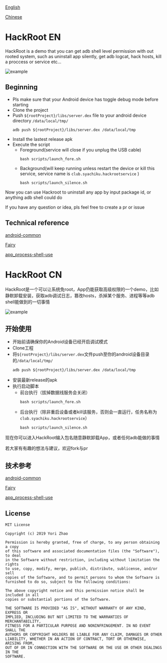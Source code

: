 [English](#hackroot-en)

[Chinese](#hackroot-cn)

# HackRoot EN
HackRoot is a demo that you can get adb shell level permission with out rooted system, such as uninstall app silently, get adb logcat, hack hosts, kill a proccess or service etc...  

![example](https://github.com/zjkhiyori/hack-root/blob/master/example/example.gif)

## Beginning
* Pls make sure that your Android device has toggle debug mode before starting
* Clone the project
* Push `${rootProject}/libs/server.dex` file to your android device directory `/data/local/tmp/`
    ```
    adb push ${rootProject}/libs/server.dex /data/local/tmp
    ```
* Install the lastest release apk
* Execute the script
    * Foreground(service will close if you unplug the USB cable)
        ```
        bash scripts/launch_fore.sh 
        ```
    * Background(will keep running unless restart the device or kill this service, service name is `club.syachiku.hackrootservice` )
        ```
        bash scripts/launch_silence.sh 
        ```
        
Now you can use Hackroot to uninstall any app by input package id, or anything adb shell could do

If you have any question or idea, pls feel free to create a pr or issue

## Technical reference

[android-common](https://github.com/Trinea/android-common)

[Fairy](https://github.com/Zane96/Fairy)

[app_process-shell-use](https://github.com/gtf35/app_process-shell-use)



# HackRoot CN
HackRoot是一个可以让系统免root，App仍能获取高级权限的一个demo，比如静默卸载安装，获取adb调试日志，篡改hosts，杀掉某个服务、进程等等adb shell能做到的一切事情

![example](https://github.com/zjkhiyori/hack-root/blob/master/example/example.gif)

## 开始使用
* 开始前请确保你的Android设备已经开启调试模式
* Clone工程
* 将`${rootProject}/libs/server.dex`文件push至你的android设备目录的`/data/local/tmp/`
    ```
    adb push ${rootProject}/libs/server.dex /data/local/tmp
    ```
* 安装最新release的apk
* 执行启动脚本
    * 前台执行（拔掉数据线服务会关闭）
        ```
        bash scripts/launch_fore.sh 
        ```
    * 后台执行（除非重启设备或者kill该服务，否则会一直运行，任务名称为`club.syachiku.hackrootservice`）
        ```
        bash scripts/launch_silence.sh 
        ```
现在你可以进入HackRoot输入包名随意静默卸载App，或者任何adb能做的事情

若大家有有趣的想法与建议，欢迎fork与pr

## 技术参考

[android-common](https://github.com/Trinea/android-common)

[Fairy](https://github.com/Zane96/Fairy)

[app_process-shell-use](https://github.com/gtf35/app_process-shell-use)

## License
```
MIT License

Copyright (c) 2019 Yori Zhao

Permission is hereby granted, free of charge, to any person obtaining a copy
of this software and associated documentation files (the "Software"), to deal
in the Software without restriction, including without limitation the rights
to use, copy, modify, merge, publish, distribute, sublicense, and/or sell
copies of the Software, and to permit persons to whom the Software is
furnished to do so, subject to the following conditions:

The above copyright notice and this permission notice shall be included in all
copies or substantial portions of the Software.

THE SOFTWARE IS PROVIDED "AS IS", WITHOUT WARRANTY OF ANY KIND, EXPRESS OR
IMPLIED, INCLUDING BUT NOT LIMITED TO THE WARRANTIES OF MERCHANTABILITY,
FITNESS FOR A PARTICULAR PURPOSE AND NONINFRINGEMENT. IN NO EVENT SHALL THE
AUTHORS OR COPYRIGHT HOLDERS BE LIABLE FOR ANY CLAIM, DAMAGES OR OTHER
LIABILITY, WHETHER IN AN ACTION OF CONTRACT, TORT OR OTHERWISE, ARISING FROM,
OUT OF OR IN CONNECTION WITH THE SOFTWARE OR THE USE OR OTHER DEALINGS IN THE
SOFTWARE.
```
